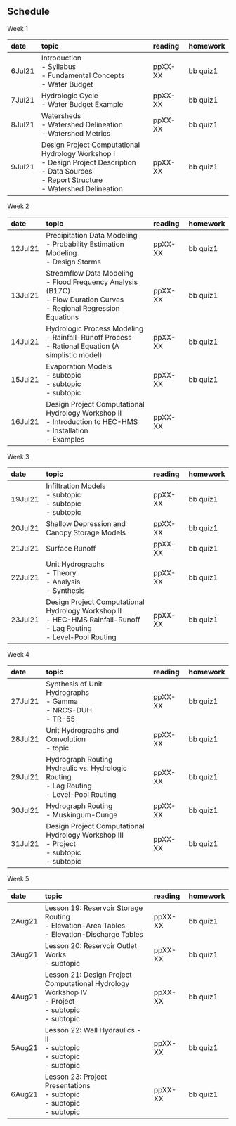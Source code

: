 ## Schedule ##
Week 1

|date|topic|reading|homework|
|:---|:---|:---|:---|
|6Jul21|Introduction<br> - Syllabus  <br> - Fundamental Concepts <br> - Water Budget |ppXX-XX|bb quiz1|
|7Jul21|Hydrologic Cycle <br> - Water Budget Example <br>  |ppXX-XX|bb quiz1|
|8Jul21|Watersheds <br> - Watershed Delineation <br> - Watershed Metrics <br>  |ppXX-XX|bb quiz1|
|9Jul21|Design Project Computational Hydrology Workshop I  <br> - Design Project Description <br> - Data Sources <br> - Report Structure <br> - Watershed Delineation|ppXX-XX|bb quiz1|

Week 2

|date|topic|reading|homework|
|:---|:---|:---|:---|
|12Jul21|Precipitation Data Modeling <br> - Probability Estimation Modeling <br> -  Design Storms |ppXX-XX|bb quiz1|
|13Jul21|Streamflow Data Modeling <br> - Flood Frequency Analysis (B17C) <br> - Flow Duration Curves <br> - Regional Regression Equations |ppXX-XX|bb quiz1|
|14Jul21|Hydrologic Process Modeling <br> - Rainfall-Runoff Process <br>  - Rational Equation (A simplistic model) |ppXX-XX|bb quiz1|
|15Jul21|Evaporation Models  <br> - subtopic <br> - subtopic <br> - subtopic |ppXX-XX|bb quiz1|
|16Jul21|Design Project Computational Hydrology Workshop II <br> - Introduction to HEC-HMS <br> - Installation <br> - Examples |ppXX-XX||

Week 3

|date|topic|reading|homework|
|:---|:---|:---|:---|
|19Jul21|Infiltration Models <br> - subtopic <br> - subtopic <br> - subtopic|ppXX-XX|bb quiz1|
|20Jul21|Shallow Depression and Canopy Storage Models |ppXX-XX|bb quiz1|
|21Jul21|Surface Runoff <br> |ppXX-XX|bb quiz1|
|22Jul21|Unit Hydrographs <br> - Theory <br> - Analysis <br> - Synthesis |ppXX-XX|bb quiz1|
|23Jul21|Design Project Computational Hydrology Workshop II <br> - HEC-HMS Rainfall-Runoff  <br> - Lag Routing <br> - Level-Pool Routing |ppXX-XX|bb quiz1|

Week 4

|date|topic|reading|homework|
|:---|:---|:---|:---|
|27Jul21|Synthesis of Unit Hydrographs <br> - Gamma <br> - NRCS-DUH <br> - TR-55|ppXX-XX|bb quiz1|
|28Jul21|Unit Hydrographs and Convolution <br> - topic |ppXX-XX|bb quiz1|
|29Jul21|Hydrograph Routing <br> Hydraulic vs. Hydrologic Routing <br> - Lag Routing <br> - Level-Pool Routing |ppXX-XX|bb quiz1|
|30Jul21|Hydrograph Routing <br> - Muskingum-Cunge <br> |ppXX-XX|bb quiz1|
|31Jul21|Design Project Computational Hydrology Workshop III<br> - Project <br> - subtopic <br>- subtopic |ppXX-XX|bb quiz1|

Week 5

|date|topic|reading|homework|
|:---|:---|:---|:---|
|2Aug21|Lesson 19: Reservoir Storage Routing <br> - Elevation-Area Tables <br> - Elevation-Discharge Tables |ppXX-XX|bb quiz1|
|3Aug21|Lesson 20: Reservoir Outlet Works <br> - subtopic  |ppXX-XX|bb quiz1|
|4Aug21|Lesson 21: Design Project Computational Hydrology Workshop IV<br> - Project <br> - subtopic <br>- subtopic |ppXX-XX|bb quiz1|
|5Aug21|Lesson 22: Well Hydraulics - II <br> - subtopic <br> - subtopic <br>- subtopic |ppXX-XX|bb quiz1|
|6Aug21|Lesson 23: Project Presentations <br> - subtopic <br> - subtopic <br>- subtopic |ppXX-XX|bb quiz1|

